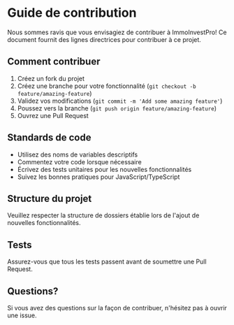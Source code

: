 # Guide de contribution

Nous sommes ravis que vous envisagiez de contribuer à ImmoInvestPro! Ce document fournit des lignes directrices pour contribuer à ce projet.

## Comment contribuer

1. Créez un fork du projet
2. Créez une branche pour votre fonctionnalité (`git checkout -b feature/amazing-feature`)
3. Validez vos modifications (`git commit -m 'Add some amazing feature'`)
4. Poussez vers la branche (`git push origin feature/amazing-feature`)
5. Ouvrez une Pull Request

## Standards de code

- Utilisez des noms de variables descriptifs
- Commentez votre code lorsque nécessaire
- Écrivez des tests unitaires pour les nouvelles fonctionnalités
- Suivez les bonnes pratiques pour JavaScript/TypeScript

## Structure du projet

Veuillez respecter la structure de dossiers établie lors de l'ajout de nouvelles fonctionnalités.

## Tests

Assurez-vous que tous les tests passent avant de soumettre une Pull Request.

## Questions?

Si vous avez des questions sur la façon de contribuer, n'hésitez pas à ouvrir une issue.